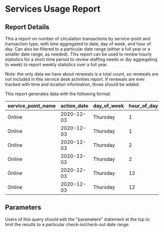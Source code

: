 # Services Usage Report

## Report Details

This a report on number of circulation transactions by service-point and transaction type, with time aggregated to date, day of week, and hour of day. Can also be filtered to a particular date range (either a full year or a smaller date range, as needed). This report can be used to review hourly statistics for a short time period to review staffing needs or (by aggregating to week) to report weekly statistics over a full year.

Note: the only data we have about renewals is a total count, so renewals are not included in this service desk activities report.  If renewals are ever tracked with time and location information, those should be added.

This report generates data with the following format:

| service\_point\_name | action\_date | day\_of\_week | hour\_of\_day | material\_type\_name | action\_type | item\_effective\_location\_name\_at\_check\_out | item\_status | ct
|---|---|---|---|---|---|---|---|---|
|Online | 2020-12-03 | Thursday  | 1 | book | Checkin | Main Library | In transit | 1|
|Online | 2020-12-03 | Thursday  | 1 | book | Checkout | Main Library | In transit | 1|
|Online | 2020-12-03 | Thursday  | 2 | book | Checkin | Main Library | In transit | 1|
|Online | 2020-12-03 | Thursday  | 2 | book | Checkout | Main Library | In transit | 1|
|Online | 2020-12-03 | Thursday  | 12 | book | Checkin | Main Library | In transit | 1|
|Online | 2020-12-03 | Thursday  | 12 | book | Checkout | Main Library | In transit | 1|

## Parameters

Users of this query should edit the "parameters" statement at the top to limit the results to a particular check-in/check-out date range.
